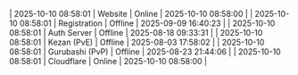 | 2025-10-10 08:58:01 | Website | Online | 2025-10-10 08:58:00 |
| 2025-10-10 08:58:01 | Registration | Offline | 2025-09-09 16:40:23 |
| 2025-10-10 08:58:01 | Auth Server | Offline | 2025-08-18 09:33:31 |
| 2025-10-10 08:58:01 | Kezan (PvE) | Offline | 2025-08-03 17:58:02 |
| 2025-10-10 08:58:01 | Gurubashi (PvP) | Offline | 2025-08-23 21:44:06 |
| 2025-10-10 08:58:01 | Cloudflare | Online | 2025-10-10 08:58:00 |
